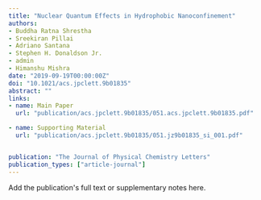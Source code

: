 ```yaml
---
title: "Nuclear Quantum Effects in Hydrophobic Nanoconfinement"
authors:
- Buddha Ratna Shrestha
- Sreekiran Pillai
- Adriano Santana
- Stephen H. Donaldson Jr.
- admin
- Himanshu Mishra
date: "2019-09-19T00:00:00Z"
doi: "10.1021/acs.jpclett.9b01835"
abstract: ""
links:
- name: Main Paper
  url: "publication/acs.jpclett.9b01835/051.acs.jpclett.9b01835.pdf"

- name: Supporting Material
  url: "publication/acs.jpclett.9b01835/051.jz9b01835_si_001.pdf"


publication: "The Journal of Physical Chemistry Letters"
publication_types: ["article-journal"]
---
```


Add the publication's full text or supplementary notes here.
